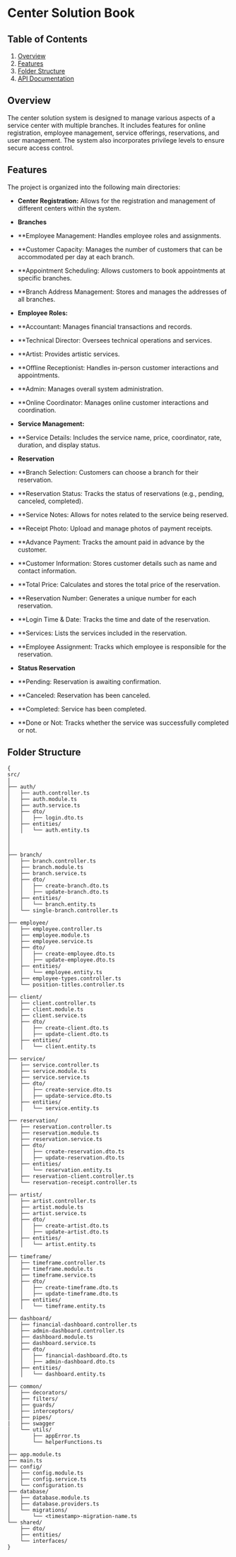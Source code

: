 
# Center Solution Book

## Table of Contents

1. [Overview](#overview)
2. [Features](#features)
3. [Folder Structure](#folder-structure)
5. [API Documentation](#api-documentation)


## Overview

The center solution system is designed to manage various aspects of a service center with multiple branches. It includes features for online registration, employee management, service offerings, reservations, and user management. The system also incorporates privilege levels to ensure secure access control.



## Features

The project is organized into the following main directories:

- **Center Registration:** Allows for the registration and management of different centers within the system.
- **Branches** 
- **Employee Management: Handles employee roles and assignments.
- **Customer Capacity: Manages the number of customers that can be accommodated per day at each branch.
- **Appointment Scheduling: Allows customers to book appointments at specific branches.
- **Branch Address Management: Stores and manages the addresses of all branches.

- **Employee Roles:** 
- **Accountant: Manages financial transactions and records.
- **Technical Director: Oversees technical operations and services.
- **Artist: Provides artistic services.
- **Offline Receptionist: Handles in-person customer interactions and appointments.
- **Admin: Manages overall system administration.
- **Online Coordinator: Manages online customer interactions and coordination.

- **Service Management:** 
- **Service Details: Includes the service name, price, coordinator, rate, duration, and display status.

- **Reservation** 
- **Branch Selection: Customers can choose a branch for their reservation.
- **Reservation Status: Tracks the status of reservations (e.g., pending, canceled, completed).
- **Service Notes: Allows for notes related to the service being reserved.
- **Receipt Photo: Upload and manage photos of payment receipts.
- **Advance Payment: Tracks the amount paid in advance by the customer.
- **Customer Information: Stores customer details such as name and contact information.
- **Total Price: Calculates and stores the total price of the reservation.
- **Reservation Number: Generates a unique number for each reservation.
- **Login Time & Date: Tracks the time and date of the reservation.
- **Services: Lists the services included in the reservation.
- **Employee Assignment: Tracks which employee is responsible for the reservation.

- **Status Reservation** 
- **Pending: Reservation is awaiting confirmation.
- **Canceled: Reservation has been canceled.
- **Completed: Service has been completed.
- **Done or Not: Tracks whether the service was successfully completed or not.

## Folder Structure
```
{
src/
│
├── auth/
│   ├── auth.controller.ts
│   ├── auth.module.ts
│   ├── auth.service.ts
│   ├── dto/
│   │   ├── login.dto.ts
│   ├── entities/
│   │   └── auth.entity.ts
│   
│     
│
├── branch/
│   ├── branch.controller.ts
│   ├── branch.module.ts
│   ├── branch.service.ts
│   ├── dto/
│   │   ├── create-branch.dto.ts
│   │   ├── update-branch.dto.ts
│   ├── entities/
│   │   └── branch.entity.ts
│   └── single-branch.controller.ts
│
├── employee/
│   ├── employee.controller.ts
│   ├── employee.module.ts
│   ├── employee.service.ts
│   ├── dto/
│   │   ├── create-employee.dto.ts
│   │   ├── update-employee.dto.ts
│   ├── entities/
│   │   └── employee.entity.ts
│   ├── employee-types.controller.ts
│   └── position-titles.controller.ts
│
├── client/
│   ├── client.controller.ts
│   ├── client.module.ts
│   ├── client.service.ts
│   ├── dto/
│   │   ├── create-client.dto.ts
│   │   ├── update-client.dto.ts
│   ├── entities/
│   │   └── client.entity.ts
│
├── service/
│   ├── service.controller.ts
│   ├── service.module.ts
│   ├── service.service.ts
│   ├── dto/
│   │   ├── create-service.dto.ts
│   │   ├── update-service.dto.ts
│   ├── entities/
│   │   └── service.entity.ts
│
├── reservation/
│   ├── reservation.controller.ts
│   ├── reservation.module.ts
│   ├── reservation.service.ts
│   ├── dto/
│   │   ├── create-reservation.dto.ts
│   │   ├── update-reservation.dto.ts
│   ├── entities/
│   │   └── reservation.entity.ts
│   ├── reservation-client.controller.ts
│   └── reservation-receipt.controller.ts
│
├── artist/
│   ├── artist.controller.ts
│   ├── artist.module.ts
│   ├── artist.service.ts
│   ├── dto/
│   │   ├── create-artist.dto.ts
│   │   ├── update-artist.dto.ts
│   ├── entities/
│   │   └── artist.entity.ts
│
├── timeframe/
│   ├── timeframe.controller.ts
│   ├── timeframe.module.ts
│   ├── timeframe.service.ts
│   ├── dto/
│   │   ├── create-timeframe.dto.ts
│   │   ├── update-timeframe.dto.ts
│   ├── entities/
│   │   └── timeframe.entity.ts
│
├── dashboard/
│   ├── financial-dashboard.controller.ts
│   ├── admin-dashboard.controller.ts
│   ├── dashboard.module.ts
│   ├── dashboard.service.ts
│   ├── dto/
│   │   ├── financial-dashboard.dto.ts
│   │   ├── admin-dashboard.dto.ts
│   ├── entities/
│   │   └── dashboard.entity.ts
│
├── common/
│   ├── decorators/
│   ├── filters/
│   ├── guards/
│   ├── interceptors/
│   ├── pipes/
|   ├── swagger 
│   └── utils/
│       ├── appError.ts
│       └── helperFunctions.ts
│
├── app.module.ts
├── main.ts
├── config/
│   ├── config.module.ts
│   ├── config.service.ts
│   └── configuration.ts
├── database/
│   ├── database.module.ts
│   ├── database.providers.ts
│   └── migrations/
│       └── <timestamp>-migration-name.ts
└── shared/
    ├── dto/
    ├── entities/
    └── interfaces/
}
```
